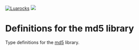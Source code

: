 [![Luarocks](https://img.shields.io/luarocks/v/tomasguisasola/md5?label=Luarocks&logo=Lua)](https://luarocks.org/modules/tomasguisasola/md5)
[![](https://img.shields.io/badge/HTML-documentation-green?logo=html5)](https://lunarmodules.github.io/md5)

# Definitions for the md5 library

Type definitions for the [md5](http://www.inf.puc-rio.br/~roberto/md5/md5-5/md5.html) library.

